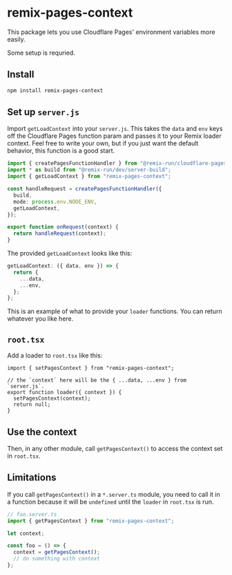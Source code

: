 # remix-pages-context

This package lets you use Cloudflare Pages' environment variables more easily.

Some setup is requried.

## Install

```sh
npm install remix-pages-context
```

## Set up `server.js`

Import `getLoadContext` into your `server.js`. This takes the `data` and `env`
keys off the Cloudflare Pages function param and passes it to your Remix loader
context. Feel free to write your own, but if you just want the default
behavior, this function is a good start.

```ts
import { createPagesFunctionHandler } from "@remix-run/cloudflare-pages";
import * as build from "@remix-run/dev/server-build";
import { getLoadContext } from "remix-pages-context";

const handleRequest = createPagesFunctionHandler({
  build,
  mode: process.env.NODE_ENV,
  getLoadContext,
});

export function onRequest(context) {
  return handleRequest(context);
}
```

The provided `getLoadContext` looks like this:

```ts
getLoadContext: ({ data, env }) => {
  return {
    ...data,
    ...env,
  };
};
```

This is an example of what to provide your `loader` functions. You can return whatever you like here.

## `root.tsx`

Add a loader to `root.tsx` like this:

```tsx
import { setPagesContext } from "remix-pages-context";

// the `context` here will be the { ...data, ...env } from `server.js`.
export function loader({ context }) {
  setPagesContext(context);
  return null;
}
```

## Use the context

Then, in any other module, call `getPagesContext()` to access the context set in `root.tsx`.

## Limitations

If you call `getPagesContext()` in a `*.server.ts` module, you need to call it in a function because it will be `undefined`
until the `loader` in `root.tsx` is run.

```ts
// foo.server.ts
import { getPagesContext } from "remix-pages-context";

let context;

const foo = () => {
  context = getPagesContext();
  // do something with context
};
```
